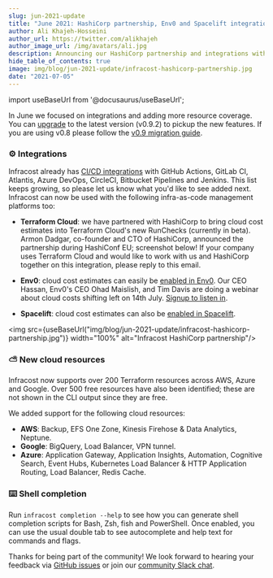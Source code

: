 ```yaml
---
slug: jun-2021-update
title: "June 2021: HashiCorp partnership, Env0 and Spacelift integrations!"
author: Ali Khajeh-Hosseini
author_url: https://twitter.com/alikhajeh
author_image_url: /img/avatars/ali.jpg
description: Announcing our HashiCorp partnership and integrations with Env0 and Spacelift
hide_table_of_contents: true
image: img/blog/jun-2021-update/infracost-hashicorp-partnership.jpg
date: "2021-07-05"
---
```


import useBaseUrl from '@docusaurus/useBaseUrl';

In June we focused on integrations and adding more resource coverage. You can [upgrade](/docs/#1-install-infracost) to the latest version (v0.9.2) to pickup the new features. If you are using v0.8 please follow the [v0.9 migration guide](/docs/guides/v0.9_migration).

### ⚙️ Integrations

Infracost already has [CI/CD integrations](/docs/integrations/cicd/) with GitHub Actions, GitLab CI, Atlantis, Azure DevOps, CircleCI, Bitbucket Pipelines and Jenkins. This list keeps growing, so please let us know what you'd like to see added next. Infracost can now be used with the following infra-as-code management platforms too:

- **Terraform Cloud**: we have partnered with HashiCorp to bring cloud cost estimates into Terraform Cloud's new RunChecks (currently in beta). Armon Dadgar, co-founder and CTO of HashiCorp, announced the partnership during HashiConf EU; screenshot below! If your company uses Terraform Cloud and would like to work with us and HashiCorp together on this integration, please reply to this email.

<!--truncate-->

- **Env0**: cloud cost estimates can easily be [enabled in Env0](https://docs.env0.com/docs/cost-estimation). Our CEO Hassan, Env0's CEO Ohad Maislish, and Tim Davis are doing a webinar about cloud costs shifting left on 14th July. [Signup to listen in](https://www.brighttalk.com/webcast/18739/496711/shifting-left-cloud-cost-with-infrastructure-as-code).

- **Spacelift**: cloud cost estimates can also be [enabled in Spacelift](https://docs.spacelift.io/vendors/terraform/infracost).

<img src={useBaseUrl("img/blog/jun-2021-update/infracost-hashicorp-partnership.jpg")} width="100%" alt="Infracost HashiCorp partnership"/>

### ⛅ New cloud resources

Infracost now supports over 200 Terraform resources across AWS, Azure and Google. Over 500 free resources have also been identified; these are not shown in the CLI output since they are free.

We added support for the following cloud resources:
- **AWS**: Backup, EFS One Zone, Kinesis Firehose & Data Analytics, Neptune.
- **Google**: BigQuery, Load Balancer, VPN tunnel.
- **Azure**: Application Gateway, Application Insights, Automation, Cognitive Search, Event Hubs, Kubernetes Load Balancer & HTTP Application Routing, Load Balancer, Redis Cache.

### ⌨️ Shell completion

Run `infracost completion --help` to see how you can generate shell completion scripts for Bash, Zsh, fish and PowerShell. Once enabled, you can use the usual double tab to see autocomplete and help text for commands and flags.

Thanks for being part of the community! We look forward to hearing your feedback via [GitHub issues](https://github.com/infracost/infracost/issues/) or join our [community Slack chat](https://www.infracost.io/community-chat).
